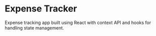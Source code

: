# Expense Tracker

Expense tracking app built using React with context API and hooks for handling state management.
